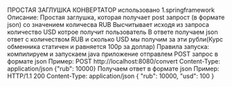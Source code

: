 ПРОСТАЯ ЗАГЛУШКА КОНВЕРТАТОР 
использовано
  1.springframework
Описание:
  Простая заглушка, которая получает post запрост (в формате json) со значением количесва RUB
  Высчитывает исходя из запроса количество USD котрое получит пользователь 
  В ответе получаем json ответ с количеством RUB и сколько USD мы получим за эти рубли(Курс обменника статичен и   равняется 100р за доллар)
Правила запуска:
  компилируем и запускаем java приложение 
  отправлем POST запрос в формате json 
  Пример:
        POST http://localhost:8080/convert
        Content-Type: application/json
        {"rub": 10000}
  Получаем ответ в формате json 
  Пример:
        HTTP/1.1 200 
        Content-Type: application/json
        {
          "rub": 10000,
          "usd": 100
        }

